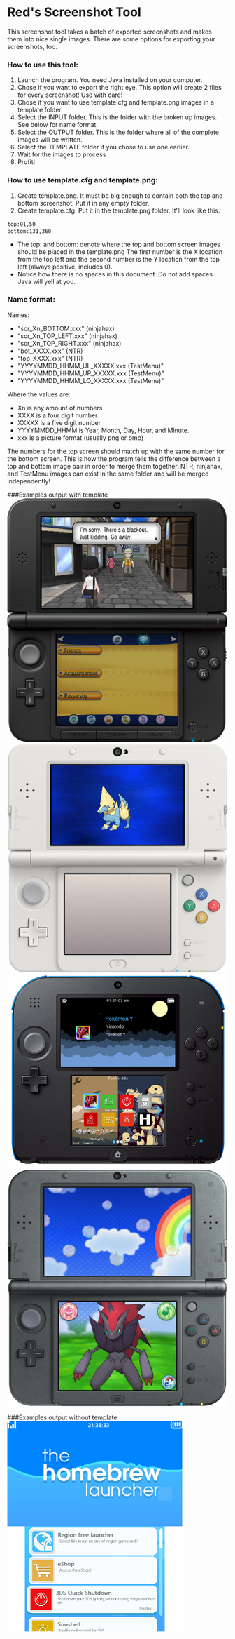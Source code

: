 # Red's Screenshot Tool
This screenshot tool takes a batch of exported screenshots and makes them into nice single images. There are some options for exporting your screenshots, too.

### How to use this tool:
1. Launch the program. You need Java installed on your computer.
2. Chose if you want to export the right eye. This option will create 2 files for every screenshot! Use with care!
2. Chose if you want to use template.cfg and template.png images in a template folder.
2. Select the INPUT folder. This is the folder with the broken up images. See below for name format.
2. Select the OUTPUT folder. This is the folder where all of the complete images will be written. 
2. Select the TEMPLATE folder if you chose to use one earlier. 
2. Wait for the images to process
2. Profit!

### How to use template.cfg and template.png:
1. Create template.png. It must be big enough to contain both the top and bottom screenshot. Put it in any empty folder.
2. Create template.cfg. Put it in the template.png folder. It'll look like this:
```text
top:91,50
bottom:131,360
```

- The top: and bottom: denote where the top and bottom screen images should be placed in the template.png The first number is the X location from the top left and the second number is the Y location from the top left (always positive, includes 0).
- Notice how there is no spaces in this document. Do not add spaces. Java will yell at you.


### Name format:

Names:

* "scr_Xn_BOTTOM.xxx" (ninjahax)
* "scr_Xn_TOP_LEFT.xxx" (ninjahax)
* "scr_Xn_TOP_RIGHT.xxx" (ninjahax)
* "bot_XXXX.xxx" (NTR)
* "top_XXXX.xxx" (NTR)
* "YYYYMMDD_HHMM_UL_XXXXX.xxx (TestMenu)"
* "YYYYMMDD_HHMM_UR_XXXXX.xxx (TestMenu)"
* "YYYYMMDD_HHMM_LO_XXXXX.xxx (TestMenu)"

Where the values are:

* Xn is any amount of numbers
* XXXX is a four digit number
* XXXXX is a five digit number
* YYYYMMDD_HHMM is Year, Month, Day, Hour, and Minute.
* xxx is a picture format (usually png or bmp)

The numbers for the top screen should match up with the same number for the bottom screen.
This is how the program tells the difference between a top and bottom image pair in order to
merge them together. NTR, ninjahax, and TestMenu images can exist in the same folder and will be merged
independently! 

###Examples output with template
![An example screenshot exported with a template.](./output/ninjahax_68.png "Screenshot")
![An example screenshot exported with a template.](./output/ninjahax_119.png "Screenshot")
![An example screenshot exported with a template.](./output/ninjahax_28.png "Screenshot")
![Using the NTR file name format.](./output/ntr_0001.png "Screenshot")

###Examples output without template
![An example screenshot exported with this tool alone using the testmenu filename format.](./output/testmenu_20161206_0800_00000.png "Screenshot")
